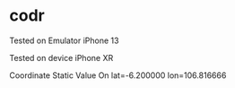 # codr

Tested on Emulator iPhone 13

Tested on device iPhone XR

Coordinate Static Value On 
lat=-6.200000
lon=106.816666

